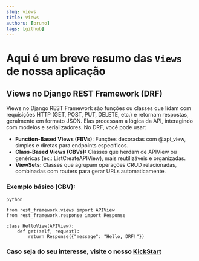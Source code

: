 ```yaml
---
slug: views
title: Views
authors: [bruno]
tags: [github]
---
```


# Aqui é um breve resumo das `Views` de nossa aplicação

<!-- truncate -->

## Views no Django REST Framework (DRF)

Views no Django REST Framework são funções ou classes que lidam com requisições HTTP (GET, POST, PUT, DELETE, etc.) e retornam respostas, geralmente em formato JSON. Elas processam a lógica da API, interagindo com modelos e serializadores. No DRF, você pode usar:

- **Function-Based Views (FBVs):** Funções decoradas com @api_view, simples e diretas para endpoints específicos.
- **Class-Based Views (CBVs):** Classes que herdam de APIView ou genéricas (ex.: ListCreateAPIView), mais reutilizáveis e organizadas.
- **ViewSets:** Classes que agrupam operações CRUD relacionadas, combinadas com routers para gerar URLs automaticamente.

### Exemplo básico (CBV):

```
python

from rest_framework.views import APIView
from rest_framework.response import Response

class HelloView(APIView):
    def get(self, request):
        return Response({"message": "Hello, DRF!"})
```

### Caso seja do seu interesse, visite o nosso  [KickStart](../../docs/kickstart)